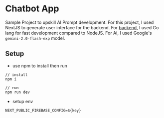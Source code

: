 # Chatbot App

Sample Project to upskill AI Prompt development. For this project, I used NextJS to generate user interface for the backend. For [backend](https://github.com/paulcruz03/ai-chatbot), I used Go lang for fast development compared to NodeJS. For Ai, I used Google's `gemini-2.0-flash-exp` model. 

## Setup
- use npm to install then run
```
// install
npm i
```
```
// run
npm run dev
```
- setup env
```
NEXT_PUBLIC_FIREBASE_CONFIG=${key}
```
